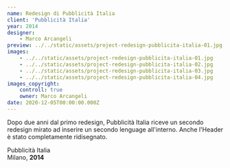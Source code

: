 ```yaml
---
name: Redesign di Pubblicità Italia
client: 'Pubblicità Italia'
year: 2014
designer:
    - Marco Arcangeli
preview: ../../static/assets/project-redesign-pubblicita-italia-01.jpg
images:
    - ../../static/assets/project-redesign-pubblicita-italia-01.jpg
    - ../../static/assets/project-redesign-pubblicita-italia-02.jpg
    - ../../static/assets/project-redesign-pubblicita-italia-03.jpg
    - ../../static/assets/project-redesign-pubblicita-italia-04.jpg
images_copyright:
    controll: true
    owner: Marco Arcangeli
date: 2020-12-05T00:00:00.000Z
---
```


Dopo due anni dal primo redesign, Pubblicità Italia riceve un secondo redesign mirato ad inserire un secondo lenguage all'interno. Anche l'Header è stato completamente ridisegnato.

Pubblicità Italia  
Milano, **2014**
